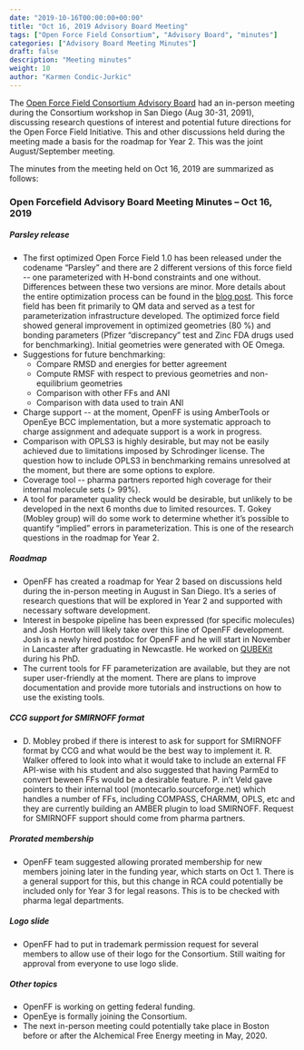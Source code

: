 ```yaml
---
date: "2019-10-16T00:00:00+00:00"
title: "Oct 16, 2019 Advisory Board Meeting"
tags: ["Open Force Field Consortium", "Advisory Board", "minutes"]
categories: ["Advisory Board Meeting Minutes"]
draft: false
description: "Meeting minutes"
weight: 10
author: "Karmen Condic-Jurkic"
---
```


The [Open Force Field Consortium Advisory Board](https://openforcefield.org/consortium/) had an in-person meeting during the Consortium workshop in San Diego (Aug 30-31, 2091), discussing research questions of interest and  potential future directions for the Open Force Field Initiative. This and other discussions held during the meeting made a basis for the roadmap for Year 2. This was the joint August/September meeting.

The minutes from the meeting held on Oct 16, 2019 are summarized as follows:

### Open Forcefield Advisory Board Meeting Minutes – Oct 16, 2019


##### Parsley release

* The first optimized Open Force Field 1.0 has been released under the codename “Parsley” and there are 2 different versions of this force field -- one parameterized with H-bond constraints and one without. Differences between these two versions are minor. More details about the entire optimization process can be found in the [blog post](https://openforcefield.org/news/introducing-openforcefield-1.0/). This force field has been fit primarily to QM data and served as a test for parameterization infrastructure developed. The optimized force field showed general improvement in optimized geometries (80 %) and bonding parameters (Pfizer “discrepancy” test and Zinc FDA drugs used for benchmarking). Initial geometries were generated with OE Omega.
* Suggestions for future benchmarking:
  - Compare RMSD and energies for better agreement
  - Compute RMSF with respect to previous geometries and non-equilibrium geometries
  - Comparison with other FFs and ANI
  - Comparison with data used to train ANI
* Charge support -- at the moment, OpenFF is using AmberTools or OpenEye BCC implementation, but a more systematic approach to charge assignment and adequate support is a work in progress.
* Comparison with OPLS3 is highly desirable, but may not be easily achieved due to limitations imposed by Schrodinger license. The question how to include OPLS3 in benchmarking remains unresolved at the moment, but there are some options to explore.
* Coverage tool -- pharma partners reported high coverage for their internal molecule sets (> 99%).
* A tool for parameter quality check would be desirable, but unlikely to be developed in the next 6 months due to limited resources. T. Gokey (Mobley group) will do some work to determine whether it’s possible to quantify “implied” errors in parameterization. This is one of the research questions in the roadmap for Year 2.

##### Roadmap
* OpenFF has created a roadmap for Year 2 based on discussions held during the in-person meeting in August in San Diego. It’s a series of research questions that will be explored in Year 2 and supported with necessary software development.
* Interest in bespoke pipeline has been expressed (for specific molecules) and Josh Horton will likely take over this line of OpenFF development. Josh is a newly hired postdoc for OpenFF and he will start in November in Lancaster after graduating in Newcastle. He worked on [QUBEKit](https://pypi.org/project/qubekit/) during his PhD.
* The current tools for FF parameterization are available, but they are not super user-friendly at the moment. There are plans to improve documentation and provide more tutorials and instructions on how to use the existing tools.

##### CCG support for SMIRNOFF format
* D. Mobley probed if there is interest to ask for support for SMIRNOFF format by CCG and what would be the best way to implement it. R. Walker offered to look into what it would take to include an external FF API-wise with his student and also suggested that having ParmEd to convert beween FFs would be a desirable feature. P. in’t Veld gave pointers to their internal tool (montecarlo.sourceforge.net) which handles a number of FFs, including COMPASS, CHARMM, OPLS, etc and they are currently building an AMBER plugin to load SMIRNOFF.
Request for SMIRNOFF support should come from pharma partners.


##### Prorated membership
* OpenFF team suggested allowing prorated membership for new members joining later in the funding year, which starts on Oct 1. There is a general support for this, but this change in RCA could potentially be included only for Year 3 for legal reasons. This is to be checked with pharma legal departments.

##### Logo slide
* OpenFF had to put in trademark permission request for several members to allow use of their logo for the Consortium. Still waiting for approval from everyone to use logo slide.

##### Other topics
* OpenFF is working on getting federal funding.
* OpenEye is formally joining the Consortium.
* The next in-person meeting could potentially take place in Boston before or after the Alchemical Free Energy meeting in May, 2020.
